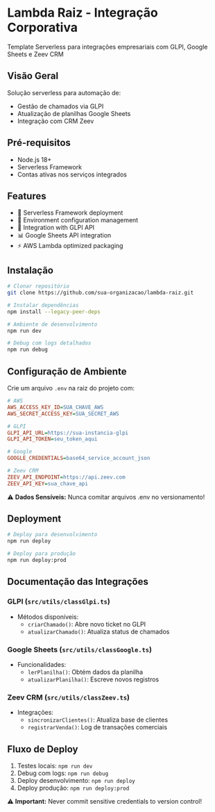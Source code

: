 # Lambda Raiz - Integração Corporativa

Template Serverless para integrações empresariais com GLPI, Google Sheets e Zeev CRM

## Visão Geral
Solução serverless para automação de:
- Gestão de chamados via GLPI
- Atualização de planilhas Google Sheets
- Integração com CRM Zeev

## Pré-requisitos
- Node.js 18+
- Serverless Framework
- Contas ativas nos serviços integrados

## Features
- 🚀 Serverless Framework deployment
- 🔐 Environment configuration management
- 🔄 Integration with GLPI API
- 📊 Google Sheets API integration
- ⚡ AWS Lambda optimized packaging

## Instalação
```bash
# Clonar repositório
git clone https://github.com/sua-organizacao/lambda-raiz.git

# Instalar dependências
npm install --legacy-peer-deps

# Ambiente de desenvolvimento
npm run dev

# Debug com logs detalhados
npm run debug
```

## Configuração de Ambiente
Crie um arquivo `.env` na raiz do projeto com:

```ini
# AWS
AWS_ACCESS_KEY_ID=SUA_CHAVE_AWS
AWS_SECRET_ACCESS_KEY=SUA_SECRET_AWS

# GLPI
GLPI_API_URL=https://sua-instancia-glpi
GLPI_API_TOKEN=seu_token_aqui

# Google
GOOGLE_CREDENTIALS=base64_service_account_json

# Zeev CRM
ZEEV_API_ENDPOINT=https://api.zeev.com
ZEEV_API_KEY=sua_chave_api
```

⚠️ **Dados Sensíveis:** Nunca comitar arquivos .env no versionamento!

## Deployment
```bash
# Deploy para desenvolvimento
npm run deploy

# Deploy para produção
npm run deploy:prod
```

## Documentação das Integrações

### GLPI (`src/utils/classGlpi.ts`)
- Métodos disponíveis:
  - `criarChamado()`: Abre novo ticket no GLPI
  - `atualizarChamado()`: Atualiza status de chamados

### Google Sheets (`src/utils/classGoogle.ts`)
- Funcionalidades:
  - `lerPlanilha()`: Obtém dados da planilha
  - `atualizarPlanilha()`: Escreve novos registros

### Zeev CRM (`src/utils/classZeev.ts`)
- Integrações:
  - `sincronizarClientes()`: Atualiza base de clientes
  - `registrarVenda()`: Log de transações comerciais

## Fluxo de Deploy
1. Testes locais: `npm run dev`
2. Debug com logs: `npm run debug`
3. Deploy desenvolvimento: `npm run deploy`
4. Deploy produção: `npm run deploy:prod`

⚠️ **Important:** Never commit sensitive credentials to version control!